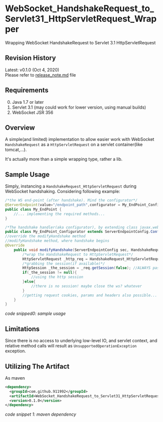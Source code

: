 # WebSocket_HandshakeRequest_to_Servlet31_HttpServletRequest_Wrapper
Wrapping WebSocket HandshakeRequest to Servlet 3.1 HttpServletRequest
## Revision History
Latest: v0.1.0 (Oct 4, 2020)  
Please refer to [release_note.md](./release_note.md) file  

## Requirements
0. Java 1.7 or later
1. Servlet 3.1 (may could work for lower version, using manual builds)
2. WebSocket JSR 356

## Overview
A simple(and limited) implementation to allow easier work with WebSocket `HandshakeRequest` as a `HttpServletRequest` on a servlet container(like tomcat,...).

It's actually more than a simple wrapping type, rather a lib.

## Sample Usage
Simply, instancing a `HandshakeRequest_HttpServletRequest` during WebSocket handshaking. Considering following example:
```java
/*the WS end-point (after handshake). Mind the configurator*/
@ServerEndpoint(value="/endpoint_path",configurator = My_EndPoint_Configurator.class)
public class My_EndPoint {
    //... implementing the required methods...
}

/*The handshake handler(aka configurator), by extending class javax.websocket.server.ServerEndpointConfig.Configurator*/
public class My_EndPoint_Configurator extends ServerEndpointConfig.Configurator{
//override the modifyHandshake method
//modifyHandshake method, where handshake begins
@Override
    public void modifyHandshake(ServerEndpointConfig sec, HandshakeRequest request, HandshakeResponse response) {
        /*wrap the HandshakeRequest to HttpServletRequest*/
        HttpServletRequest _http_req = HandshakeRequest_HttpServletRequest.wrapperForHandshakeRequest(request);
        /*grabbing the session(if available)*/
        HttpSession _the_session = _req.getSession(false); //ALWAYS pass false
        if(_the_session != null){
            //using the http session
        }else{
            //there is no session! maybe close the ws? whatever
        }
        //getting request cookies, params and headers also possible... (nothing more)
    }
}
```
*code snipped0: sample usage*

## Limitations
Since there is no access to underlying low-level IO, and servlet context, and relative method calls will result as `UnsupportedOperationException` exception.

## Utilizing The Artifact
As maven
```xml
<dependency>
  <groupId>com.github.911992</groupId>
  <artifactId>WebSocket_HandshakeRequest_to_Servlet31_HttpServletRequest_Wrapper</artifactId>
  <version>0.1.0</version>
</dependency>
```
*code snippet 1: maven dependency*

## 